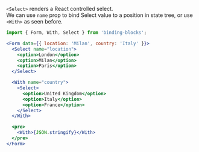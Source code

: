 `<Select>` renders a React controlled select.<br />
We can use `name` prop to bind Select value to a position in state tree, or use `<With>` as seen before.

```jsx
import { Form, With, Select } from 'binding-blocks';

<Form data={{ location: 'Milan', country: 'Italy' }}>
  <Select name="location">
    <option>London</option>
    <option>Milan</option>
    <option>Paris</option>
  </Select>

  <With name="country">
    <Select>
      <option>United Kingdom</option>
      <option>Italy</option>
      <option>France</option>
    </Select>
  </With>

  <pre>
    <With>{JSON.stringify}</With>
  </pre>
</Form>
```
